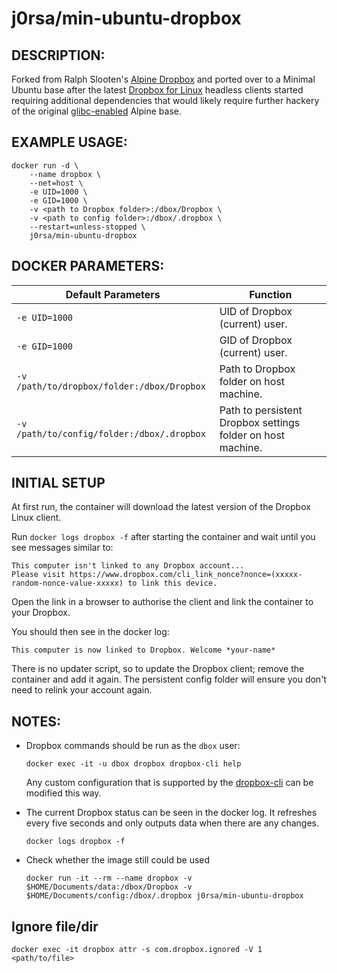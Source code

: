 # j0rsa/min-ubuntu-dropbox

## DESCRIPTION:
Forked from Ralph Slooten's [Alpine Dropbox](https://github.com/axllent/alpine-dropbox) and ported over to a Minimal Ubuntu base after the latest [Dropbox for Linux](https://www.dropbox.com/install-linux) headless clients started requiring additional dependencies that would likely require further hackery of the original [glibc-enabled](https://hub.docker.com/r/frolvlad/alpine-glibc/) Alpine base.

## EXAMPLE USAGE:
```
docker run -d \
    --name dropbox \
    --net=host \
    -e UID=1000 \
    -e GID=1000 \
    -v <path to Dropbox folder>:/dbox/Dropbox \
    -v <path to config folder>:/dbox/.dropbox \
    --restart=unless-stopped \
    j0rsa/min-ubuntu-dropbox
```

## DOCKER PARAMETERS:
| Default Parameters | Function |
| ------------------ | -------- |
| `-e UID=1000`   | UID of Dropbox (current) user. |
| `-e GID=1000`   | GID of Dropbox (current) user. |
| `-v /path/to/dropbox/folder:/dbox/Dropbox` | Path to Dropbox folder on host machine. |
| `-v /path/to/config/folder:/dbox/.dropbox` | Path to persistent Dropbox settings folder on host machine. |


## INITIAL SETUP
At first run, the container will download the latest version of the Dropbox Linux client.

Run `docker logs dropbox -f` after starting the container and wait until you see messages similar to:

```
This computer isn't linked to any Dropbox account...
Please visit https://www.dropbox.com/cli_link_nonce?nonce=(xxxxx-random-nonce-value-xxxxx) to link this device.
```

Open the link in a browser to authorise the client and link the container to your Dropbox.

You should then see in the docker log:
```
This computer is now linked to Dropbox. Welcome *your-name*
```

There is no updater script, so to update the Dropbox client; remove the container and add it again. The persistent config folder will ensure you don't need to relink your account again.

## NOTES:
* Dropbox commands should be run as the `dbox` user:

  ```shell
  docker exec -it -u dbox dropbox dropbox-cli help
  ```

  Any custom configuration that is supported by the [dropbox-cli](https://help.dropbox.com/installs-integrations/desktop/linux-commands#commands) can be modified this way.

* The current Dropbox status can be seen in the docker log. It refreshes every five seconds and only outputs data when there are any changes.

  ```shell
  docker logs dropbox -f
  ```

* Check whether the image still could be used

  ```shell
  docker run -it --rm --name dropbox -v $HOME/Documents/data:/dbox/Dropbox -v $HOME/Documents/config:/dbox/.dropbox j0rsa/min-ubuntu-dropbox
  ```

## Ignore file/dir

  ```
  docker exec -it dropbox attr -s com.dropbox.ignored -V 1 <path/to/file>
  ```